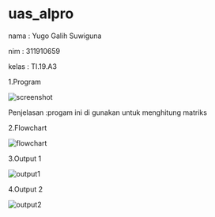 # uas_alpro

nama : Yugo Galih Suwiguna


nim  : 311910659



kelas : TI.19.A3



1.Program

![screenshot](https://user-images.githubusercontent.com/59908189/72410256-8f7c4a00-379a-11ea-880b-b99724c472ef.png)


Penjelasan :progam ini di gunakan untuk menghitung matriks


2.Flowchart

![flowchart](https://user-images.githubusercontent.com/59908189/72410929-4fb66200-379c-11ea-961b-b9841661b50c.PNG)

3.Output 1


![output1](https://user-images.githubusercontent.com/59908189/72410246-8ab79600-379a-11ea-87b3-f7b841322f3b.png)

4.Output 2

![output2](https://user-images.githubusercontent.com/59908189/72410254-8db28680-379a-11ea-8148-0244c894b566.png)


